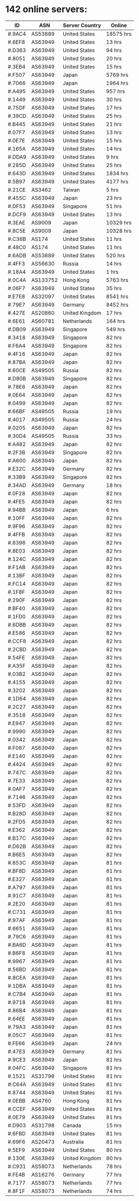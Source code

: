 # 142 online servers:

| ID | ASN | Server Country | Online |
| ------ | ------ | ------ | ------ |
| #.9AC4 | AS53889 | United States | 18575 hrs |
| #.6EF8 | AS63949 | United States | 13 hrs |
| #.D363 | AS63949 | United States | 94 hrs |
| #.8051 | AS63949 | United States | 20 hrs |
| #.3EB4 | AS63949 | United States | 15 hrs |
| #.F507 | AS63949 | Japan | 5769 hrs |
| #.7066 | AS63949 | Japan | 1964 hrs |
| #.A495 | AS63949 | United States | 957 hrs |
| #.1449 | AS63949 | United States | 30 hrs |
| #.75DF | AS63949 | United States | 17 hrs |
| #.39CD | AS63949 | United States | 25 hrs |
| #.B445 | AS63949 | United States | 21 hrs |
| #.07F7 | AS63949 | United States | 13 hrs |
| #.0E7E | AS63949 | United States | 15 hrs |
| #.165A | AS63949 | United States | 14 hrs |
| #.DDA9 | AS63949 | United States | 9 hrs |
| #.285D | AS63949 | United States | 25 hrs |
| #.643D | AS63949 | United States | 1834 hrs |
| #.5B97 | AS63949 | United States | 4177 hrs |
| #.21CE | AS3462 | Taiwan | 5 hrs |
| #.455C | AS63949 | Japan | 23 hrs |
| #.DF53 | AS63949 | Singapore | 51 hrs |
| #.DCF9 | AS63949 | United States | 13 hrs |
| #.3EAE | AS9009 | Japan | 10329 hrs |
| #.8C5E | AS9009 | Japan | 10328 hrs |
| #.C36B | AS174 | United States | 11 hrs |
| #.48C0 | AS174 | United States | 11 hrs |
| #.6ADB | AS53889 | United States | 520 hrs |
| #.4FF3 | AS56630 | Russia | 14 hrs |
| #.18A4 | AS63949 | United States | 1 hrs |
| #.0C4A | AS133752 | Hong Kong | 5763 hrs |
| #.06F7 | AS63949 | United States | 35 hrs |
| #.E7E8 | AS32097 | United States | 8541 hrs |
| #.79E7 | AS63949 | Germany | 8452 hrs |
| #.427E | AS20860 | United Kingdom | 17 hrs |
| #.6E61 | AS60781 | Netherlands | 164 hrs |
| #.DB09 | AS63949 | Singapore | 549 hrs |
| #.3418 | AS63949 | Singapore | 82 hrs |
| #.F6A4 | AS63949 | Singapore | 82 hrs |
| #.4F16 | AS63949 | Japan | 82 hrs |
| #.87BA | AS63949 | Japan | 82 hrs |
| #.60CE | AS49505 | Russia | 82 hrs |
| #.D80B | AS63949 | Singapore | 82 hrs |
| #.78E8 | AS63949 | Japan | 82 hrs |
| #.0E64 | AS63949 | Japan | 82 hrs |
| #.0499 | AS63949 | Japan | 82 hrs |
| #.66BF | AS49505 | Russia | 19 hrs |
| #.4017 | AS49505 | Russia | 24 hrs |
| #.0205 | AS63949 | Japan | 82 hrs |
| #.30D4 | AS49505 | Russia | 33 hrs |
| #.A482 | AS63949 | Japan | 82 hrs |
| #.2F3B | AS63949 | Singapore | 82 hrs |
| #.A600 | AS63949 | Japan | 82 hrs |
| #.E32C | AS63949 | Germany | 82 hrs |
| #.33B9 | AS63949 | Singapore | 82 hrs |
| #.34AD | AS63949 | Germany | 18 hrs |
| #.0F28 | AS63949 | Japan | 82 hrs |
| #.4FE5 | AS63949 | Japan | 82 hrs |
| #.94BB | AS63949 | Japan | 6 hrs |
| #.10FF | AS63949 | Japan | 82 hrs |
| #.9F96 | AS63949 | Japan | 82 hrs |
| #.4FFB | AS63949 | Japan | 82 hrs |
| #.8396 | AS63949 | Japan | 82 hrs |
| #.8E03 | AS63949 | Japan | 82 hrs |
| #.124C | AS63949 | Japan | 82 hrs |
| #.F1AB | AS63949 | Japan | 82 hrs |
| #.13BF | AS63949 | Japan | 82 hrs |
| #.FC14 | AS63949 | Japan | 82 hrs |
| #.1F8F | AS63949 | Japan | 82 hrs |
| #.290F | AS63949 | Japan | 82 hrs |
| #.BF40 | AS63949 | Japan | 82 hrs |
| #.1FD0 | AS63949 | Japan | 82 hrs |
| #.6DBB | AS63949 | Japan | 82 hrs |
| #.E586 | AS63949 | Japan | 82 hrs |
| #.CCF8 | AS63949 | Japan | 82 hrs |
| #.2CBD | AS63949 | Japan | 82 hrs |
| #.54FE | AS63949 | Japan | 82 hrs |
| #.A35F | AS63949 | Japan | 82 hrs |
| #.03B2 | AS63949 | Japan | 82 hrs |
| #.4155 | AS63949 | Japan | 82 hrs |
| #.3202 | AS63949 | Japan | 82 hrs |
| #.1D64 | AS63949 | Japan | 82 hrs |
| #.2C27 | AS63949 | Japan | 82 hrs |
| #.3518 | AS63949 | Japan | 82 hrs |
| #.E947 | AS63949 | Japan | 82 hrs |
| #.9990 | AS63949 | Japan | 82 hrs |
| #.0342 | AS63949 | Japan | 82 hrs |
| #.F087 | AS63949 | Japan | 82 hrs |
| #.E140 | AS63949 | Japan | 82 hrs |
| #.4424 | AS63949 | Japan | 82 hrs |
| #.747C | AS63949 | Japan | 82 hrs |
| #.7E33 | AS63949 | Japan | 82 hrs |
| #.0AF7 | AS63949 | Japan | 82 hrs |
| #.7146 | AS63949 | Japan | 82 hrs |
| #.53FD | AS63949 | Japan | 82 hrs |
| #.B28D | AS63949 | Japan | 82 hrs |
| #.2FD5 | AS63949 | Japan | 82 hrs |
| #.E362 | AS63949 | Japan | 82 hrs |
| #.B17C | AS63949 | Japan | 82 hrs |
| #.D62B | AS63949 | Japan | 82 hrs |
| #.B6E5 | AS63949 | Japan | 82 hrs |
| #.853C | AS63949 | Japan | 81 hrs |
| #.BF8D | AS63949 | Japan | 81 hrs |
| #.E327 | AS63949 | Japan | 81 hrs |
| #.A797 | AS63949 | Japan | 81 hrs |
| #.91C7 | AS63949 | Japan | 81 hrs |
| #.2E20 | AS63949 | Japan | 81 hrs |
| #.C731 | AS63949 | Japan | 81 hrs |
| #.97AF | AS63949 | Japan | 81 hrs |
| #.6651 | AS63949 | Japan | 81 hrs |
| #.79C6 | AS63949 | Japan | 81 hrs |
| #.BA6D | AS63949 | Japan | 81 hrs |
| #.B6F8 | AS63949 | Japan | 81 hrs |
| #.9967 | AS63949 | Japan | 81 hrs |
| #.56BD | AS63949 | Japan | 81 hrs |
| #.8CEA | AS63949 | Japan | 81 hrs |
| #.1DBA | AS63949 | Japan | 81 hrs |
| #.C7B4 | AS63949 | Japan | 81 hrs |
| #.9718 | AS63949 | Japan | 81 hrs |
| #.86B4 | AS63949 | Japan | 81 hrs |
| #.64EE | AS63949 | Japan | 81 hrs |
| #.79A3 | AS63949 | Japan | 81 hrs |
| #.05C7 | AS63949 | Japan | 81 hrs |
| #.FE66 | AS63949 | Japan | 24 hrs |
| #.47E3 | AS63949 | Germany | 81 hrs |
| #.9CE3 | AS63949 | Japan | 81 hrs |
| #.04FC | AS63949 | Singapore | 81 hrs |
| #.1521 | AS31798 | United States | 81 hrs |
| #.C64A | AS63949 | United States | 81 hrs |
| #.8744 | AS63949 | United States | 81 hrs |
| #.0EBB | AS4760 | Hong Kong | 81 hrs |
| #.CCEF | AS63949 | United States | 81 hrs |
| #.0E79 | AS63949 | United States | 81 hrs |
| #.D903 | AS31798 | Canada | 15 hrs |
| #.6FBD | AS63949 | United States | 81 hrs |
| #.69F6 | AS20473 | Australia | 81 hrs |
| #.5EF9 | AS63949 | United States | 80 hrs |
| #.130E | AS63949 | United Kingdom | 80 hrs |
| #.C931 | AS58073 | Netherlands | 78 hrs |
| #.FE4B | AS16276 | Germany | 77 hrs |
| #.7177 | AS58073 | Netherlands | 77 hrs |
| #.8F1F | AS58073 | Netherlands | 74 hrs |

